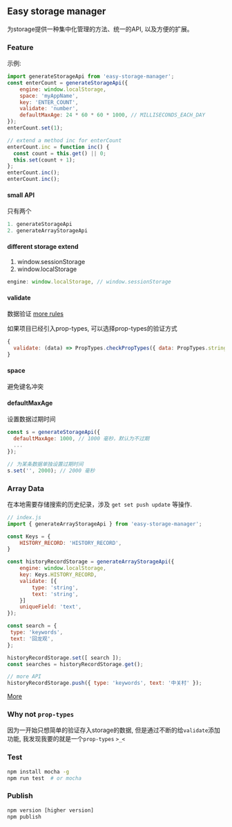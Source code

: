 ## Easy storage manager

为storage提供一种集中化管理的方法、统一的API, 以及方便的扩展。

### Feature

示例:

```js
import generateStorageApi from 'easy-storage-manager';
const enterCount = generateStorageApi({
    engine: window.localStorage,
    space: 'myAppName',
    key: 'ENTER_COUNT',
    validate: 'number',
    defaultMaxAge: 24 * 60 * 60 * 1000, // MILLISECONDS_EACH_DAY
});
enterCount.set(1);

// extend a method inc for enterCount
enterCount.inc = function inc() {
  const count = this.get() || 0;
  this.set(count + 1);
};
enterCount.inc();
enterCount.inc();
```

#### small API

只有两个

```js
1. generateStorageApi
2. generateArrayStorageApi
```

#### different storage extend

1. window.sessionStorage
2. window.localStorage

```js
engine: window.localStorage, // window.sessionStorage
```

#### validate

数据验证 [more rules](https://github.com/konglx90/data-validate)

如果项目已经引入prop-types, 可以选择prop-types的验证方式

```js
{
  validate: (data) => PropTypes.checkPropTypes({ data: PropTypes.string }, { data }, 'prop', 'validate in storage')
}
```

#### space

避免键名冲突

#### defaultMaxAge

设置数据过期时间

```js
const s = generateStorageApi({
  defaultMaxAge: 1000, // 1000 毫秒，默认为不过期
  ...
});

// 为某条数据单独设置过期时间
s.set('', 2000); // 2000 毫秒
```

### Array Data

在本地需要存储搜索的历史纪录，涉及 `get set push update` 等操作.

```js
// index.js
import { generateArrayStorageApi } from 'easy-storage-manager';

const Keys = {
    HISTORY_RECORD: 'HISTORY_RECORD',
}

const historyRecordStorage = generateArrayStorageApi({
    engine: window.localStorage,
    key: Keys.HISTORY_RECORD,
    validate: [{
        type: 'string',
        text: 'string',
    }]
    uniqueField: 'text',
});

const search = {
 type: 'keywords',
 text: '回龙观',
};

historyRecordStorage.set([ search ]);
const searches = historyRecordStorage.get();

// more API
historyRecordStorage.push({ type: 'keywords', text: '中关村' });
```

[More](https://github.com/konglx90/easy-storage-manager/blob/master/doc.md)

### Why not `prop-types`

因为一开始只想简单的验证存入storage的数据, 但是通过不断的给`validate`添加功能, 我发现我要的就是一个`prop-types` `>_<`

### Test

```sh
npm install mocha -g
npm run test  # or mocha
```

### Publish

```js
npm version [higher version]
npm publish
```
